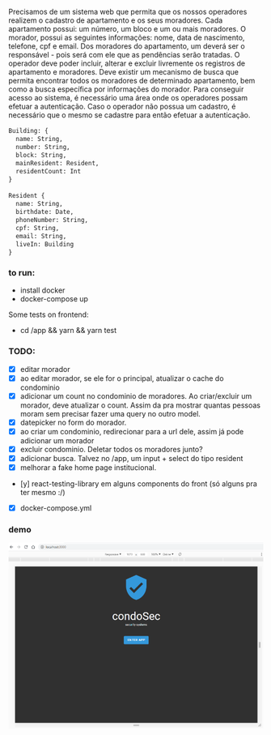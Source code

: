 Precisamos de um sistema web que permita que os nossos operadores realizem o cadastro de apartamento e os seus moradores.
Cada apartamento possui: um número, um bloco e um ou mais moradores.
O morador, possui as seguintes informações: nome, data de nascimento, telefone, cpf e email. Dos moradores do apartamento, um deverá ser o responsável - pois será com ele que as pendências serão tratadas.
O operador deve poder incluir, alterar e excluir livremente os registros de apartamento e moradores.
Deve existir um mecanismo de busca que permita encontrar todos os moradores de determinado apartamento, bem como a busca específica por informações do morador.
Para conseguir acesso ao sistema, é necessário uma área onde os operadores possam efetuar a autenticação.
Caso o operador não possua um cadastro, é necessário que o mesmo se cadastre para então efetuar a autenticação.

```
Building: {
  name: String,
  number: String,
  block: String,
  mainResident: Resident,
  residentCount: Int
}

Resident {
  name: String,
  birthdate: Date,
  phoneNumber: String,
  cpf: String,
  email: String,
  liveIn: Building
}
```

### to run:

- install docker
- docker-compose up

Some tests on frontend:

- cd /app && yarn && yarn test

### TODO:

- [x] editar morador
- [x] ao editar morador, se ele for o principal, atualizar o cache do condominio
- [x] adicionar um count no condominio de moradores. Ao criar/excluir um morador, deve atualizar o count. Assim
      da pra mostrar quantas pessoas moram sem precisar fazer uma query no outro model.
- [x] datepicker no form do morador.
- [x] ao criar um condominio, redirecionar para a url dele, assim já pode adicionar um morador
- [x] excluir condominio. Deletar todos os moradores junto?
- [x] adicionar busca. Talvez no /app, um input + select do tipo resident
- [x] melhorar a fake home page institucional.

- [y] react-testing-library em alguns components do front (só alguns pra ter mesmo :/)
- [x] docker-compose.yml

### demo

![sample apng](/demo.png?raw=true 'sample apng')
